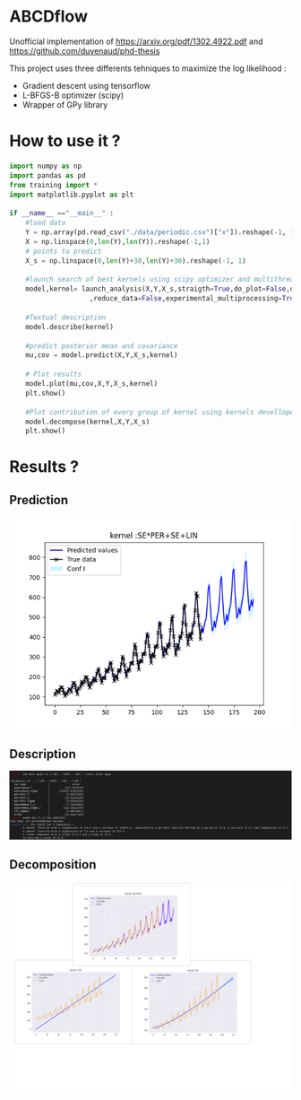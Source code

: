 # ABCDflow 

Unofficial implementation of https://arxiv.org/pdf/1302.4922.pdf and https://github.com/duvenaud/phd-thesis

This project uses three differents tehniques to maximize the log likelihood :
- Gradient descent using tensorflow 
- L-BFGS-B optimizer (scipy)
- Wrapper of GPy library

How to use it ?
==============
```python
import numpy as np
import pandas as pd 
from training import *
import matplotlib.pyplot as plt 

if __name__ =="__main__" :
    #load data
    Y = np.array(pd.read_csv("./data/periodic.csv")["x"]).reshape(-1, 1)
    X = np.linspace(0,len(Y),len(Y)).reshape(-1,1)
    # points to predict
    X_s = np.linspace(0,len(Y)+30,len(Y)+30).reshape(-1, 1)
    
    #launch search of best kernels using scipy optimizer and multithreading with 10 random restart for each optimization step
    model,kernel= launch_analysis(X,Y,X_s,straigth=True,do_plot=False,depth=4,verbose=True,initialisation_restart=10\
                    ,reduce_data=False,experimental_multiprocessing=True,base_kernels=["+PER","+LIN","+SE"])  #straight 
    
    #Textual description
    model.describe(kernel)
    
    #predict posterior mean and covariance
    mu,cov = model.predict(X,Y,X_s,kernel)
    
    # Plot results 
    model.plot(mu,cov,X,Y,X_s,kernel)
    plt.show()
    
    #Plot contribution of every group of kernel using kernels devellopement as in the article 
    model.decompose(kernel,X,Y,X_s)
    plt.show()
```


Results ?
=======
Prediction
----------
![Prediction](imgs/final_final.png)

Description
-----------
![Description](imgs/description.png)

Decomposition
-------------
![Decompo](imgs/decomp.png)
